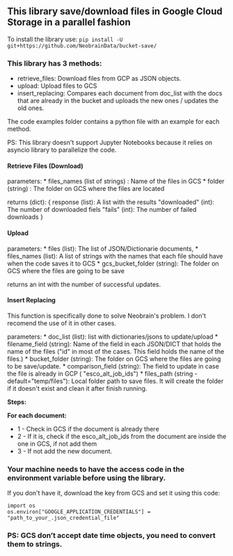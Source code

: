 ## This library save/download files in Google Cloud Storage in a parallel fashion

To install the library use: `pip install -U  git+https://github.com/NeobrainData/bucket-save/`


### This library has 3 methods: 

* retrieve_files: Download files from GCP as JSON objects.
* upload: Upload files to GCS
* insert_replacing: Compares each document from doc_list with the docs that are already in the bucket and uploads the new ones / updates the old ones.

The code examples folder contains a python file with an example for each method. 

PS: This library doesn't support Jupyter Notebooks because it relies on asyncio library to parallelize the code.


#### Retrieve Files (Download)

parameters:
    * files_names (list of strings) : Name of the files in GCS
    * folder (string) : The folder on GCS where the files are located

returns (dict):
{
    response (list): A list with the results
    "downloaded" (int): The number of downloaded fiels
    "fails" (int): The number of failed downloads
}

#### Upload

parameters:
    * files (list): The list of JSON/Dictionarie documents,
    * files_names (list): A list of strings with the names that each file should have when the code saves it to GCS
    * gcs_bucket_folder (string): The folder on GCS where the files are going to be save

returns an int with the number of successful updates.



#### Insert Replacing

This function is specifically done to solve Neobrain's problem. I don't recomend the use of it in other cases.

parameters:
    * doc_list (list): list with dictionaries/jsons to update/upload
    * filename_field (string):  Name of the field in each JSON/DICT that holds the name of the files ("id" in most of the cases. This field holds the name of the files.)
    * bucket_folder (string): The folder on GCS where the files are going to be save/update.
    * comparison_field (string): The field to update in case the file is already in GCP ( "esco_alt_job_ids")
    * files_path (string - default="temp/files"): Local folder path to save files. It will create the folder if it doesn't exist and clean it after finish running.

**Steps:**

**For each document:**

* 1 - Check in GCS if the document is already there
* 2 - If it is, check if the esco_alt_job_ids from the document are inside the one in GCS, if not add them
* 3 - If not add the new document.



### Your machine needs to have the access code in the environment variable before using the library.

If you don't have it, download the key from GCS and set it using this code:
```
import os
os.environ["GOOGLE_APPLICATION_CREDENTIALS"] = "path_to_your_.json_credential_file"
```

### PS: GCS don’t accept date time objects, you need to convert them to strings.